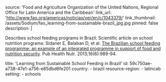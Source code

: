 source: 'Food and Agriculture Organization of the United Nations, Regional Office for Latin America and the Caribbean'
link_url: 'http://www.fao.org/americas/noticias/ver/en/c/1043379/'
link_thumbnail: /assets/Sodium/fao_learning-from-sustainable-brazil_jpg.jpg
pinned: false
description: |
  <p>Describes school feeding programs in Brazil. Scientific article on school nutrition programs: Sidaner E, Balaban D, et al. <a href="https://www.ncbi.nlm.nih.gov/pubmed/23218237">The Brazilian school feeding programme: an example of an integrated programme in support of food and nutrition security</a>. Pub Health Nutr. 2013;16(6):989-94.
  </p>
title: 'Learning from Sustainable School Feeding in Brazil'
id: 59c750ae-a738-47e1-a756-e85dbd6fe201
country:
  - brazil
resource-region:
  - latincab
setting:
  - schools
